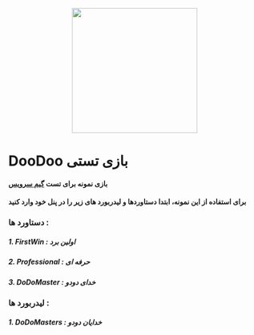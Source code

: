 <p align="center">
  <img width="250" height="250" src="http://uupload.ir/files/1faf_logo.png">
</p>






#  DooDoo بازی تستی

####    بازی نمونه برای تست [ گیم سرویس](https://gamesservice.ir) 

####     برای استفاده از این نمونه، ابتدا دستاوردها و لیدربورد های زیر را در پنل خود وارد کنید



### دستاورد ها : 

##### 1. FirstWin : اولین برد
##### 2. Professional  : حرفه ای
##### 3. DoDoMaster : خدای دودو

### لیدربورد ها : 

##### 1. DoDoMasters : خدایان دودو